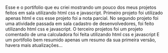 Esse e o portifolio que eu criei mostrando um pouco dos meus projetos feitos em sala
utilizando html css e javascript.
Primeiro projeto foi utilizado apenas html e css esse projeto foi a nota parcial.
No segundo projeto foi uma atividade passada em sala cadastro de desenvolvedores, foi feito utilizando html css e javascript.
O terceiro projetos foi um projeto comentado de uma calculadora foi feita utilizando html css e javascript
E um portifolio bem resumido apenas um resumo da sua primeira versão, havera mais atualizações...
